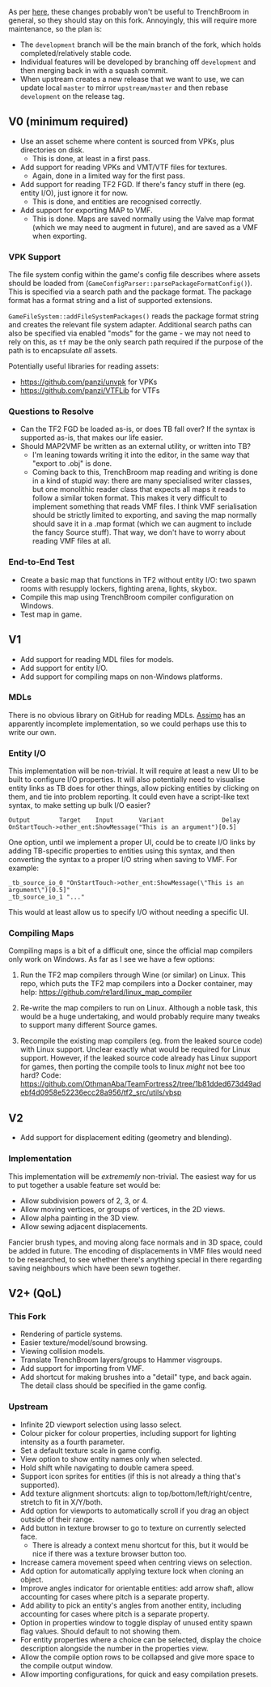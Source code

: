 As per [here](https://github.com/TrenchBroom/TrenchBroom/issues/4072), these changes probably won't be useful to TrenchBroom in general, so they should stay on this fork. Annoyingly, this will require more maintenance, so the plan is:

* The `development` branch will be the main branch of the fork, which holds completed/relatively stable code.
* Individual features will be developed by branching off `development` and then merging back in with a squash commit.
* When upstream creates a new release that we want to use, we can update local `master` to mirror `upstream/master` and then rebase `development` on the release tag.

## V0 (minimum required)

* Use an asset scheme where content is sourced from VPKs, plus directories on disk.
	* This is done, at least in a first pass.
* Add support for reading VPKs and VMT/VTF files for textures.
	* Again, done in a limited way for the first pass.
* Add support for reading TF2 FGD. If there's fancy stuff in there (eg. entity I/O), just ignore it for now.
	* This is done, and entities are recognised correctly.
* Add support for exporting MAP to VMF.
	* This is done. Maps are saved normally using the Valve map format (which we may need to augment in future), and are saved as a VMF when exporting.

### VPK Support

The file system config within the game's config file describes where assets should be loaded from (`GameConfigParser::parsePackageFormatConfig()`). This is specified via a search path and the package format. The package format has a format string and a list of supported extensions.

`GameFileSystem::addFileSystemPackages()` reads the package format string and creates the relevant file system adapter. Additional search paths can also be specified via enabled "mods" for the game - we may not need to rely on this, as `tf` may be the only search path required if the purpose of the path is to encapsulate _all_ assets.

Potentially useful libraries for reading assets:

* https://github.com/panzi/unvpk for VPKs
* https://github.com/panzi/VTFLib for VTFs

### Questions to Resolve

* Can the TF2 FGD be loaded as-is, or does TB fall over? If the syntax is supported as-is, that makes our life easier.
* Should MAP2VMF be written as an external utility, or written into TB?
	* I'm leaning towards writing it into the editor, in the same way that "export to .obj" is done.
	* Coming back to this, TrenchBroom map reading and writing is done in a kind of stupid way: there are many specialised writer classes, but one monolithic reader class that expects all maps it reads to follow a similar token format. This makes it very difficult to implement something that reads VMF files. I think VMF serialisation should be strictly limited to exporting, and saving the map normally should save it in a .map format (which we can augment to include the fancy Source stuff). That way, we don't have to worry about reading VMF files at all.

### End-to-End Test

* Create a basic map that functions in TF2 without entity I/O: two spawn rooms with resupply lockers, fighting arena, lights, skybox.
* Compile this map using TrenchBroom compiler configuration on Windows.
* Test map in game.

## V1

* Add support for reading MDL files for models.
* Add support for entity I/O.
* Add support for compiling maps on non-Windows platforms.

### MDLs

There is no obvious library on GitHub for reading MDLs. [Assimp](https://github.com/assimp/assimp/blob/master/code/AssetLib/MDL/MDLLoader.h#L142) has an apparently incomplete implementation, so we could perhaps use this to write our own.

### Entity I/O

This implementation will be non-trivial. It will require at least a new UI to be built to configure I/O properties. It will also potentially need to visualise entity links as TB does for other things, allow picking entities by clicking on them, and tie into problem reporting. It could even have a script-like text syntax, to make setting up bulk I/O easier?

```
Output        Target    Input       Variant                Delay
OnStartTouch->other_ent:ShowMessage("This is an argument")[0.5]
```

One option, until we implement a proper UI, could be to create I/O links by adding TB-specific properties to entities using this syntax, and then converting the syntax to a proper I/O string when saving to VMF. For example:

```
_tb_source_io_0 "OnStartTouch->other_ent:ShowMessage(\"This is an argument\")[0.5]"
_tb_source_io_1 "..."
```

This would at least allow us to specify I/O without needing a specific UI.

### Compiling Maps

Compiling maps is a bit of a difficult one, since the official map compilers only work on Windows. As far as I see we have a few options:

1. Run the TF2 map compilers through Wine (or similar) on Linux.
	This repo, which puts the TF2 map compilers into a Docker container, may help: https://github.com/re1ard/linux_map_compiler

2. Re-write the map compilers to run on Linux.
	Although a noble task, this would be a huge undertaking, and would probably require many tweaks to support many different Source games.

3. Recompile the existing map compilers (eg. from the leaked source code) with Linux support.
	Unclear exactly what would be required for Linux support. However, if the leaked source code already has Linux support for games, then porting the compile tools to linux _might_ not bee too hard?
	Code: https://github.com/OthmanAba/TeamFortress2/tree/1b81dded673d49adebf4d0958e52236ecc28a956/tf2_src/utils/vbsp

## V2

* Add support for displacement editing (geometry and blending).

### Implementation

This implementation will be _extrememly_ non-trivial. The easiest way for us to put together a usable feature set would be:

* Allow subdivision powers of 2, 3, or 4.
* Allow moving vertices, or groups of vertices, in the 2D views.
* Allow alpha painting in the 3D view.
* Allow sewing adjacent displacements.

Fancier brush types, and moving along face normals and in 3D space, could be added in future. The encoding of displacements in VMF files would need to be researched, to see whether there's anything special in there regarding saving neighbours which have been sewn together.

## V2+ (QoL)

### This Fork

* Rendering of particle systems.
* Easier texture/model/sound browsing.
* Viewing collision models.
* Translate TrenchBroom layers/groups to Hammer visgroups.
* Add support for importing from VMF.
* Add shortcut for making brushes into a "detail" type, and back again. The detail class should be specified in the game config.

### Upstream

* Infinite 2D viewport selection using lasso select.
* Colour picker for colour properties, including support for lighting intensity as a fourth parameter.
* Set a default texture scale in game config.
* View option to show entity names only when selected.
* Hold shift while navigating to double camera speed.
* Support icon sprites for entities (if this is not already a thing that's supported).
* Add texture alignment shortcuts: align to top/bottom/left/right/centre, stretch to fit in X/Y/both.
* Add option for viewports to automatically scroll if you drag an object outside of their range.
* Add button in texture browser to go to texture on currently selected face.
	* There is already a context menu shortcut for this, but it would be nice if there was a texture browser button too.
* Increase camera movement speed when centring views on selection.
* Add option for automatically applying texture lock when cloning an object.
* Improve angles indicator for orientable entities: add arrow shaft, allow accounting for cases where pitch is a separate property.
* Add ability to pick an entity's angles from another entity, including accounting for cases where pitch is a separate property.
* Option in properties window to toggle display of unused entity spawn flag values. Should default to not showing them.
* For entity properties where a choice can be selected, display the choice description alongside the number in the properties view.
* Allow the compile option rows to be collapsed and give more space to the compile output window.
* Allow importing configurations, for quick and easy compilation presets.
